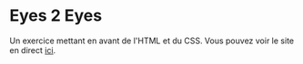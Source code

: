 # Eyes 2 Eyes
Un exercice mettant en avant de l'HTML et du CSS. Vous pouvez voir le site en direct [ici](https://enioaiello.github.io/eyes-2-eyes).
